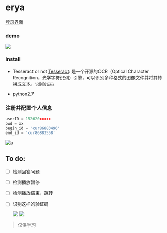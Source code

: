 # erya
[登录界面](http://passport2.chaoxing.com/login?fid=1479&refer=http://i.mooc.chaoxing.com)

### demo
![](http://ob9j09f06.bkt.clouddn.com/2016-08-25-demo.gif)

### install
* Tesseract or not
    [Tesseract](https://github.com/tesseract-ocr/tesseract):
    是一个开源的OCR（Optical Character Recognition，光学字符识别）引擎，可以识别多种格式的图像文件并将其转换成文本。```识别验证码```

* python2.7

### 注册并配置个人信息
```python
userID = 152620xxxxx
pwd = xx
begin_id = 'cur86883496'
end_id = 'cur86883558'
```
![a](http://oai8l5dzh.bkt.clouddn.com/find_id.gif)
## To do:
- [ ] 检测回答问题
- [ ] 检测播放暂停
- [ ] 检测播放结束，跳转
- [ ] 识别这样的验证码

    ![](http://ob9j09f06.bkt.clouddn.com/2016-08-28-14:09:34.jpg)
    ![](http://ob9j09f06.bkt.clouddn.com/2016-08-28-14:36:01.jpg)

> 仅供学习

